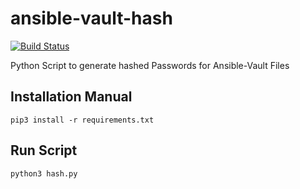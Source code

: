 # ansible-vault-hash

[![Build Status](https://app.travis-ci.com/iDustbin/ansible-vault-hash.svg?branch=master)](https://app.travis-ci.com/iDustbin/ansible-vault-hash)

Python Script to generate hashed Passwords for Ansible-Vault Files

## Installation Manual

```
pip3 install -r requirements.txt
```

## Run Script
```
python3 hash.py
```

